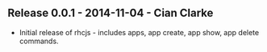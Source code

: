 Release 0.0.1 - 2014-11-04 - Cian Clarke
------------------------------------------------------
* Initial release of rhcjs - includes apps, app create, app show, app delete commands.
